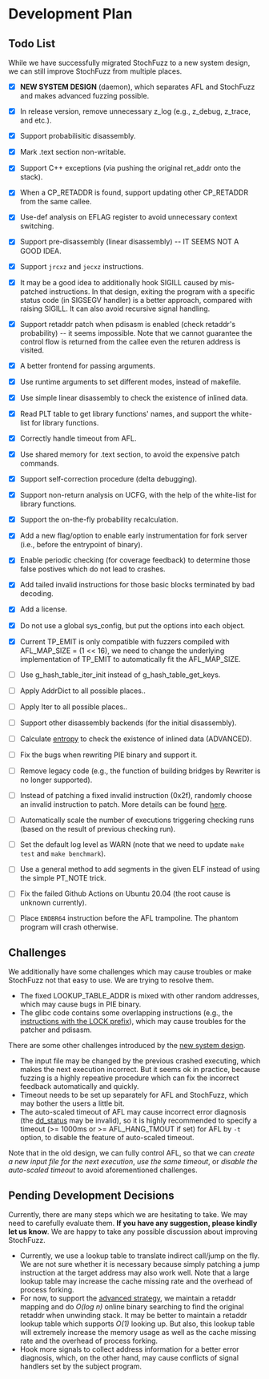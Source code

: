 # Development Plan

## Todo List

While we have successfully migrated StochFuzz to a new system design, we can still improve StochFuzz from multiple places.

+ [x] __NEW SYSTEM DESIGN__ (daemon), which separates AFL and StochFuzz and makes advanced fuzzing possible.
+ [x] In release version, remove unnecessary z\_log (e.g., z\_debug, z\_trace, and etc.).
+ [x] Support probabilisitic disassembly.
+ [x] Mark .text section non-writable.
+ [x] Support C++ exceptions (via pushing the original ret\_addr onto the stack).
+ [x] When a CP\_RETADDR is found, support updating other CP\_RETADDR from the same callee.
+ [x] Use-def analysis on EFLAG register to avoid unnecessary context switching.
+ [x] Support pre-disassembly (linear disassembly) -- IT SEEMS NOT A GOOD IDEA.
+ [x] Support `jrcxz` and `jecxz` instructions.
+ [x] It may be a good idea to additionally hook SIGILL caused by mis-patched instructions. In that design, exiting the program with a specific status code (in SIGSEGV handler) is a better approach, compared with raising SIGILL. It can also avoid recursive signal handling.
+ [x] Support retaddr patch when pdisasm is enabled (check retaddr's probability) -- it seems impossible. Note that we cannot guarantee the control flow is returned from the callee even the returen address is visited.
+ [x] A better frontend for passing arguments.
+ [x] Use runtime arguments to set different modes, instead of makefile.
+ [x] Use simple linear disassembly to check the existence of inlined data.
+ [x] Read PLT table to get library functions' names, and support the white-list for library functions.
+ [x] Correctly handle timeout from AFL.
+ [x] Use shared memory for .text section, to avoid the expensive patch commands.
+ [x] Support self-correction procedure (delta debugging).
+ [x] Support non-return analysis on UCFG, with the help of the white-list for library functions.
+ [x] Support the on-the-fly probability recalculation.
+ [x] Add a new flag/option to enable early instrumentation for fork server (i.e., before the entrypoint of binary).
+ [x] Enable periodic checking (for coverage feedback) to determine those false postives which do not lead to crashes.
+ [x] Add tailed invalid instructions for those basic blocks terminated by bad decoding.
+ [x] Add a license.
+ [x] Do not use a global sys\_config, but put the options into each object.
+ [x] Current TP\_EMIT is only compatible with fuzzers compiled with AFL\_MAP\_SIZE = (1 << 16), we need to change the underlying implementation of TP\_EMIT to automatically fit the AFL\_MAP\_SIZE.
+ [ ] Use g\_hash\_table\_iter\_init instead of g\_hash\_table\_get\_keys.
+ [ ] Apply AddrDict to all possible places..
+ [ ] Apply Iter to all possible places..
+ [ ] Support other disassembly backends (for the initial disassembly).
+ [ ] Calculate [entropy](https://github.com/NationalSecurityAgency/ghidra/issues/1035) to check the existence of inlined data (ADVANCED).
+ [ ] Fix the bugs when rewriting PIE binary and support it.
+ [ ] Remove legacy code (e.g., the function of building bridges by Rewriter is no longer supported).
+ [ ] Instead of patching a fixed invalid instruction (0x2f), randomly choose an invalid instruction to patch. More details can be found [here](http://ref.x86asm.net/coder64.html).
+ [ ] Automatically scale the number of executions triggering checking runs (based on the result of previous checking run).
+ [ ] Set the default log level as WARN (note that we need to update `make test` and `make benchmark`).
+ [ ] Use a general method to add segments in the given ELF instead of using the simple PT\_NOTE trick.
+ [ ] Fix the failed Github Actions on Ubuntu 20.04 (the root cause is unknown currently).
+ [ ] Place `ENDBR64` instruction before the AFL trampoline. The phantom program will crash otherwise.


## Challenges

We additionally have some challenges which may cause troubles or make StochFuzz not that easy to use. We are trying to resolve them.

+ The fixed LOOKUP\_TABLE\_ADDR is mixed with other random addresses, which may cause bugs in PIE binary.
+ The glibc code contains some overlapping instructions (e.g., the [instructions with the LOCK prefix](https://code.woboq.org/userspace/glibc/sysdeps/x86/atomic-machine.h.html#_M/__arch_c_compare_and_exchange_val_8_acq)), which may cause troubles for the patcher and pdisasm.

There are some other challenges introduced by the [new system design](system.md).

+ The input file may be changed by the previous crashed executing, which makes the next execution incorrect. But it seems ok in practice, because fuzzing is a highly repeative procedure which can fix the incorrect feedback automatically and quickly.
+ Timeout needs to be set up separately for AFL and StochFuzz, which may bother the users a little bit.
+ The auto-scaled timeout of AFL may cause incorrect error diagnosis (the [dd\_status](https://github.com/ZhangZhuoSJTU/StochFuzz/blob/master/src/diagnoser.h#L91) may be invalid), so it is highly recommended to specify a timeout (>= 1000ms or >= AFL\_HANG\_TMOUT if set) for AFL by `-t` option, to disable the feature of auto-scaled timeout.

Note that in the old design, we can fully control AFL, so that we can _create a new input file for the next execution_, _use the same timeout_, or _disable the auto-scaled timeout_ to avoid aforementioned challenges.

## Pending Development Decisions

Currently, there are many steps which we are hesitating to take. We may need to carefully evaluate them. __If you have any suggestion, please kindly let us know__. We are happy to take any possible discussion about improving StochFuzz.

+ Currently, we use a lookup table to translate indirect call/jump on the fly. We are not sure whether it is necessary because simply patching a jump instruction at the target address may also work well. Note that a large lookup table may increase the cache missing rate and the overhead of process forking.
+ For now, to support the [advanced strategy](https://github.com/ZhangZhuoSJTU/StochFuzz#advanced-usage), we maintain a retaddr mapping and do _O(log n)_ online binary searching to find the original retaddr when unwinding stack. It may be better to maintain a retaddr lookup table which supports _O(1)_ looking up. But also, this lookup table will extremely increase the memory usage as well as the cache missing rate and the overhead of process forking.
+ Hook more signals to collect address information for a better error diagnosis, which, on the other hand, may cause conflicts of signal handlers set by the subject program.
